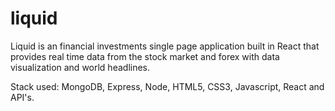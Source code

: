 # liquid
Liquid is an financial investments single page application built in React that provides real time data from the stock market and forex with data visualization and world headlines.

Stack used: MongoDB, Express, Node, HTML5, CSS3, Javascript, React and API's.
